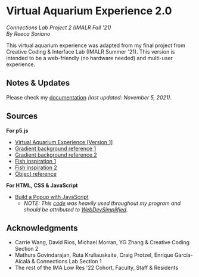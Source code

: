 # Virtual Aquarium Experience 2.0
*Connections Lab Project 2 (IMALR Fall '21)*\
*By Reeca Soriano*

This virtual aquarium experience was adapted from my final project from Creative Coding & Interface Lab (IMALR Summer '21). This version is intended to be a web-friendly (no hardware needed) and multi-user experience.

## Notes & Updates
Please check my [documentation](https://reeeecaa.notion.site/Connections-Lab-Mid-Term-Project-2-Documentation-ad3a8134e00340d3979cf0d8ee4e6d03) *(last updated: November 5, 2021)*.

## Sources
**For p5.js**
* [Virtual Aquarium Experience [Version 1]](https://editor.p5js.org/reeca/sketches/8DmMTviie)
* [Gradient background reference 1](https://p5js.org/examples/color-linear-gradient.html)
* [Gradient background reference 2](https://p5js.org/reference/#/p5/lerpColor)
* [Fish inspiration 1](https://editor.p5js.org/arielee/sketches/68kV8PHKC)
* [Fish inspiration 2](https://editor.p5js.org/creativecoding/sketches/bYIGQdDks)
* [Object reference](https://editor.p5js.org/re7l/sketches/uKP1R3Ex-)

**For HTML, CSS & JavaScript**
* [Build a Popup with JavaScript](https://www.youtube.com/watch?v=MBaw_6cPmAw)
    * *NOTE: This [code](https://github.com/WebDevSimplified/Vanilla-JavaScript-Modal) was heavily used throughout my program and should be attributed to [WebDevSimplified](https://github.com/WebDevSimplified).*


## Acknowledgments
* Carrie Wang, David Rios, Michael Morran, YG Zhang & Creative Coding Section 2
* Mathura Govindarajan, Ruta Kruliauskaite, Craig Protzel, Enrique García-Alcalá & Connections Lab Section 1
* The rest of the IMA Low Res '22 Cohort, Faculty, Staff & Residents
